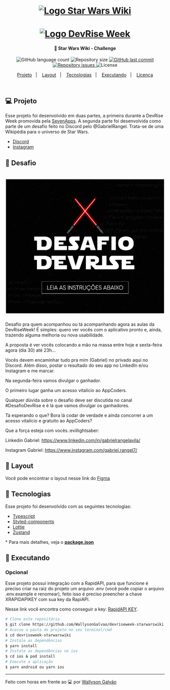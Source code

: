 <h1 align="center">
    <a href="https://devriseweek.sevencoders.com.br/" target="_blank">
      <img alt="Logo Star Wars Wiki" title="#sevenapps" src=".github/StarWarsWikiLogo.png" width="250px" />
    </a>
</h1>
<h1 align="center">
    <a href="https://devriseweek.sevencoders.com.br/" target="_blank">
      <img alt="Logo DevRise Week" title="#sevenapps" src=".github/DevRiseWeekLogo.png" width="250px" />
    </a>
</h1>

<h4 align="center">
  🚀 Star Wars Wiki - Challenge
</h4>

<p align="center">
  <img alt="GitHub language count" src="https://img.shields.io/github/languages/count/WallysonGalvao/devriseweek-starwarswiki">

  <img alt="Repository size" src="https://img.shields.io/github/repo-size/WallysonGalvao/devriseweek-starwarswiki">

  <a href="https://github.com/WallysonGalvao/devriseweek-starwarswiki/commits/main">
    <img alt="GitHub last commit" src="https://img.shields.io/github/last-commit/WallysonGalvao/devriseweek-starwarswiki">
  </a>

  <a href="https://github.com/WallysonGalvao/devriseweek-starwarswiki/issues">
    <img alt="Repository issues" src="https://img.shields.io/github/issues/WallysonGalvao/devriseweek-starwarswiki">
  </a>

  <img alt="License" src="https://img.shields.io/badge/license-MIT-brightgreen">
</p>

<p align="center">
  <a href="#-projeto">Projeto</a>&nbsp;&nbsp;&nbsp;|&nbsp;&nbsp;&nbsp;
  <a href="#-layout">Layout</a>&nbsp;&nbsp;&nbsp;|&nbsp;&nbsp;&nbsp;
  <a href="#rocket-tecnologias">Tecnologias</a>&nbsp;&nbsp;&nbsp;|&nbsp;&nbsp;&nbsp;
  <a href="#rocket-executando">Executando</a>&nbsp;&nbsp;&nbsp;|&nbsp;&nbsp;&nbsp;
  <a href="#memo-licença">Licença</a>
</p>
<br>

## 💻 Projeto

Esse projeto foi desenvolvido em duas partes, a primeira durante a DevRise Week promovida pela [SevenApps](http://sevenapps.tech/). A segunda parte foi desenvolvida como parte de um desafio feito no Discord pelo @GabrielRangel. Trata-se de uma Wikipédia para o universo de Star Wars.

- [Discord](https://discord.gg/hMxfCF4Hvk)
- [Instagram](https://www.instagram.com/sevenapps.br/)

## :pencil: Desafio

<h1 align="center">
    <a href="https://devriseweek.sevencoders.com.br/" target="_blank">
      <img alt="Logo Star Wars Wiki" title="#sevenapps" src=".github/challenge.png" width="500px" />
    </a>
</h1>

Desafio pra quem acompanhou ou tá acompanhando agora as aulas da DevRiseWeek! É simples: quero ver vocês com o aplicativo pronto e, ainda, trazendo alguma melhoria ou nova usabilidade.

A proposta é ver vocês colocando a mão na massa entre hoje e sexta-feira agora (dia 30) até 23h...

Vocês devem encaminhar tudo pra mim (Gabriel) no privado aqui no Discord. Além disso, postar o resultado do seu app no LinkedIn e/ou Instagram e me marcar.

Na segunda-feira vamos divulgar o ganhador.

O primeiro lugar ganha um acesso vitalício ao AppCoders.

Qualquer dúvida sobre o desafio deve ser discutida no canal #DesafioDevRise e é lá que vamos divulgar os ganhadores.

Tá esperando o que? Bora lá codar de verdade e ainda concorrer a um acesso vitalício e gratuito ao AppCoders?

Que a força esteja com vocês.:evillightsaber:

Linkedin Gabriel: https://www.linkedin.com/in/gabrielrangelavila/

Instagram Gabriel:
https://www.instagram.com/gabriel.rangel7/

## 🎨 Layout

Você pode encontrar o layout nesse link do [Figma](https://www.figma.com/file/FcJqDIFJpy43Zik4QhoJ39/DevRiseWeek---StarWars?node-id=31%3A27)

## :rocket: Tecnologias

Esse projeto foi desenvolvido com as seguintes tecnologias:

- [Typescript](https://www.typescriptlang.org/)
- [Styled-components](https://styled-components.com/)
- [Lottie](https://lottiefiles.com/)
- [Zustand](https://github.com/pmndrs/zustand)

\* Para mais detalhes, veja o **[package.json](./package.json)**

## :notebook: Executando

### Opcional

Esse projeto possui integração com a RapidAPI, para que funcione é preciso criar na raiz do projeto um arquivo .env (você pode copiar o arquivo .env.example e renomear), feito isso é preciso preencher a chave XRAPIDAPIKEY com sua key da RapiAPI.

Nesse link você encontra como conseguir a key: [RapidAPI KEY](https://docs.rapidapi.com/docs/keys).

```bash
# Clone este repositório
$ git clone https://github.com/WallysonGalvao/devriseweek-starwarswiki.git
# Acesse a pasta do projeto no seu terminal/cmd
$ cd devriseweek-starwarswiki
# Instale as dependências
$ yarn install
# Instale as dependências no ios
$ cd ios & pod install
# Execute a aplicação
$ yarn android ou yarn ios
```

---

Feito com horas em frente ao :computer: por [Wallyson Galvão](https://www.linkedin.com/in/wallyson-galvao/)
